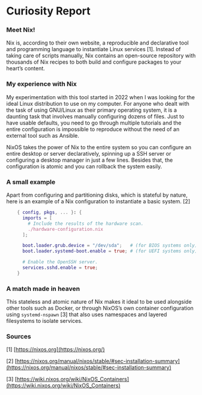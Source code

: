 # Curiosity Report

### Meet Nix!

Nix is, according to their own website, a reproducible and declarative tool and programming language to instantiate Linux services [1]. Instead of taking care of scripts manually, Nix contains an open-source repository with thousands of Nix recipes to both build and configure packages to your heart’s content.

### My experience with Nix

My experimentation with this tool started in 2022 when I was looking for the ideal Linux distribution to use on my computer. For anyone who dealt with the task of using GNU/Linux as their primary operating system, it is a daunting task that involves manually configuring dozens of files. Just to have usable defaults, you need to go through multiple tutorials and the entire configuration is impossible to reproduce without the need of an external tool such as Ansible.

NixOS takes the power of Nix to the entire system so you can configure an entire desktop or server declaratively, spinning up a SSH server or configuring a desktop manager in just a few lines. Besides that, the configuration is atomic and you can rollback the system easily.

### A small example

Apart from configuring and partitioning disks, which is stateful by nature, here is an example of a Nix configuration to instantiate a basic system. [2]

```nix
    { config, pkgs, ... }: {
      imports = [
        # Include the results of the hardware scan.
        ./hardware-configuration.nix
      ];

      boot.loader.grub.device = "/dev/sda";   # (for BIOS systems only)
      boot.loader.systemd-boot.enable = true; # (for UEFI systems only)

      # Enable the OpenSSH server.
      services.sshd.enable = true;
    }
```

### A match made in heaven

This stateless and atomic nature of Nix makes it ideal to be used alongside other tools such as Docker, or through NixOS’s own container configuration using `systemd-nspawn` [3] that also uses namespaces and layered filesystems to isolate services.

### Sources

[1] [https://nixos.org](https://nixos.org/)

[2] [https://nixos.org/manual/nixos/stable/#sec-installation-summary](https://nixos.org/manual/nixos/stable/#sec-installation-summary)

[3] [https://wiki.nixos.org/wiki/NixOS_Containers](https://wiki.nixos.org/wiki/NixOS_Containers)

